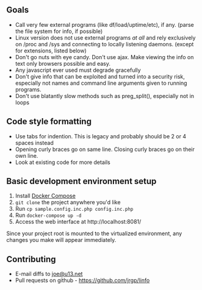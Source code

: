  ## Goals

 - Call very few external programs (like df/load/uptime/etc), if any. (parse
   the file system for info, if possible)
 - Linux version does not use external programs *at all* and rely exclusively on
   /proc and /sys and connecting to locally listening daemons. (except for extensions, listed below)
 - Don't go nuts with eye candy. Don't use ajax. Make viewing the info on
   text only browsers possible and easy.
 - Any javascript ever used must degrade gracefully
 - Don't give info that can be exploited and turned into a security risk, especially
   not names and command line arguments given to running programs.
 - Don't use blatantly slow methods such as preg_split(), especially not in loops

## Code style formatting

 - Use tabs for indention. This is legacy and probably should be 2 or 4 spaces instead
 - Opening curly braces go on same line. Closing curly braces go on their own line. 
 - Look at existing code for more details

## Basic development environment setup

1. Install [Docker Compose](https://docs.docker.com/compose/install/)
2. `git clone` the project anywhere you'd like
3. Run `cp sample.config.inc.php config.inc.php`
4. Run `docker-compose up -d`
5. Access the web interface at http://localhost:8081/

Since your project root is mounted to the virtualized environment, any changes you make will appear immediately.

## Contributing

 - E-mail diffs to joe@u13.net
 - Pull requests on github - https://github.com/jrgp/linfo
